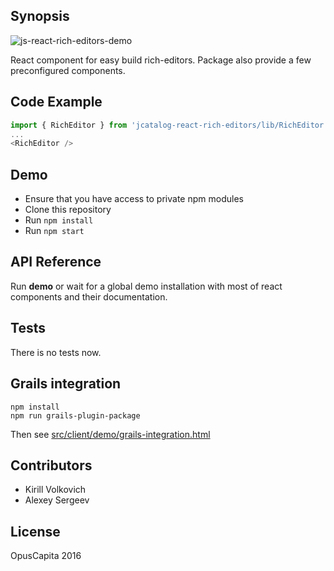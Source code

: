 ## Synopsis

![js-react-rich-editors-demo](https://raw.githubusercontent.com/OpusCapitaBES/js-react-rich-editors/master/demo.gif?token=AWiQTA958R_RhkZhS7zv7WRswvx4KHwuks5YPbKewA%3D%3D)

React component for easy build rich-editors. 
Package also provide a few preconfigured components.

## Code Example

```js
import { RichEditor } from 'jcatalog-react-rich-editors/lib/RichEditor';
...
<RichEditor />
```

## Demo

* Ensure that you have access to private npm modules
* Clone this repository
* Run `npm install`
* Run `npm start`

## API Reference

Run **demo** or wait for a global demo installation with most of react components and their documentation.

## Tests

There is no tests now.

## Grails integration

```
npm install
npm run grails-plugin-package
```

Then see [src/client/demo/grails-integration.html](https://github.com/OpusCapitaBES/js-react-rich-editors/blob/master/src/client/demo/grails-integration.html)

## Contributors

* Kirill Volkovich
* Alexey Sergeev

## License

OpusCapita 2016
